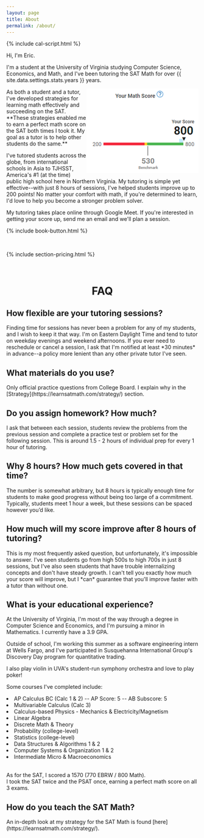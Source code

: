 ```yaml
---
layout: page
title: About
permalink: /about/
---
```


{% include cal-script.html %}

Hi, I'm Eric.

I'm a student at the University of Virginia studying Computer Science, Economics, and Math, and I've been tutoring the SAT Math for over {{ site.data.settings.stats.years }} years.

<img src="/images/score.jpg" align="right">
As both a student and a tutor, I've developed strategies for learning math effectively and succeeding on the SAT. **These strategies enabled me to earn a perfect math score on the SAT both times I took it. My goal as a tutor is to help other students do the same.**

I've tutored students across the globe, from international schools in Asia to TJHSST, America's #1 (at the time) public high school here in Northern Virginia. My tutoring is simple yet effective--with just 8 hours of sessions, I've helped students improve up to 200 points! No matter your comfort with math, if you're determined to learn, I'd love to help you become a stronger problem solver.
  
My tutoring takes place online through Google Meet. If you're interested in getting your score up, send me an email and we'll plan a session.

{% include book-button.html %}

<br>

{% include section-pricing.html %}


<br>
<h1 align="center" class="section__title">FAQ</h1>

<h2>How flexible are your tutoring sessions?</h2>
Finding time for sessions has never been a problem for any of my students, and I wish to keep it that way. I'm on Eastern Daylight Time and tend to tutor on weekday evenings and weekend afternoons. If you ever need to reschedule or cancel a session, I ask that I'm notified at least *30 minutes* in advance--a policy more lenient than any other private tutor I've seen.

<h2>What materials do you use?</h2>
Only official practice questions from College Board. I explain why in the [Strategy](https://learnsatmath.com/strategy/) section.

<h2>Do you assign homework? How much?</h2>
I ask that between each session, students review the problems from the previous session and complete a practice test or problem set for the following session. This is around 1.5 - 2 hours of individual prep for every 1 hour of tutoring.

<h2>Why 8 hours? How much gets covered in that time?</h2>
The number is somewhat arbitrary, but 8 hours is typically enough time for students to make good progress without being too large of a commitment. Typically, students meet 1 hour a week, but these sessions can be spaced however you’d like.

<h2>How much will my score improve after 8 hours of tutoring?</h2>
This is my most frequently asked question, but unfortunately, it's impossible to answer. I've seen students go from high 500s to high 700s in just 8 sessions, but I've also seen students that have trouble internalizing concepts and don't have steady growth. I can't tell you exactly how much your score will improve, but I *can* guarantee that you'll improve faster with a tutor than without one.

<h2>What is your educational experience?</h2>
At the University of Virginia, I'm most of the way through a degree in Computer Science and Economics, and I'm pursuing a minor in Mathematics. I currently have a 3.9 GPA.

Outside of school, I'm working this summer as a software engineering intern at Wells Fargo, and I've participated in Susquehanna International Group's Discovery Day program for quantitative trading.

I also play violin in UVA's student-run symphony orchestra and love to play poker!

Some courses I've completed include:
<li>AP Calculus BC (Calc 1 & 2) -- AP Score: 5 -- AB Subscore: 5</li>
<li>Multivariable Calculus (Calc 3)</li>
<li>Calculus-based Physics - Mechanics & Electricity/Magnetism</li>
<li>Linear Algebra</li>
<li>Discrete Math & Theory</li>
<li>Probability (college-level)</li>
<li>Statistics (college-level)</li>
<li>Data Structures & Algorithms 1 & 2</li>
<li>Computer Systems & Organization 1 & 2</li>
<li>Intermediate Micro & Macroeconomics</li> <br>

As for the SAT, I scored a 1570 (770 EBRW / 800 Math). <br>
I took the SAT twice and the PSAT once, earning a perfect math score on all 3 exams.

<h2>How do you teach the SAT Math?</h2>
An in-depth look at my strategy for the SAT Math is found [here](https://learnsatmath.com/strategy/).

